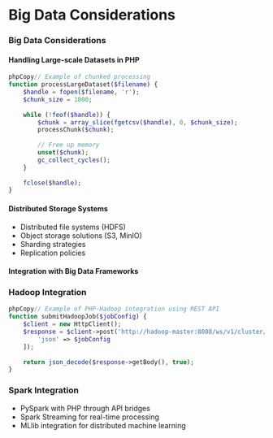 # Big Data Considerations

### Big Data Considerations

#### Handling Large-scale Datasets in PHP

```php
phpCopy// Example of chunked processing
function processLargeDataset($filename) {
    $handle = fopen($filename, 'r');
    $chunk_size = 1000;
    
    while (!feof($handle)) {
        $chunk = array_slice(fgetcsv($handle), 0, $chunk_size);
        processChunk($chunk);
        
        // Free up memory
        unset($chunk);
        gc_collect_cycles();
    }
    
    fclose($handle);
}
```

#### Distributed Storage Systems

* Distributed file systems (HDFS)
* Object storage solutions (S3, MinIO)
* Sharding strategies
* Replication policies

#### Integration with Big Data Frameworks

### Hadoop Integration

```php
phpCopy// Example of PHP-Hadoop integration using REST API
function submitHadoopJob($jobConfig) {
    $client = new HttpClient();
    $response = $client->post('http://hadoop-master:8088/ws/v1/cluster/apps', [
        'json' => $jobConfig
    ]);
    
    return json_decode($response->getBody(), true);
}
```

### Spark Integration

* PySpark with PHP through API bridges
* Spark Streaming for real-time processing
* MLlib integration for distributed machine learning

